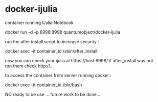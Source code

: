 docker-ijulia
=============

container running IJulia Notebook

docker run -d -p 8998:8998 quantumobject/docker-ijulia

run the after install script to increase security :

docker exec -it container_id /sbin/after_install


now you can check your ijulia at https://host:8998/    if after_install was not run them check http://...


to access the container from server running docker :

docker exec -it container_id /bin/bash


NO ready to be use ... future work to be done...
